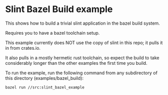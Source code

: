 <!-- Copyright © SixtyFPS GmbH <info@slint.dev> ; SPDX-License-Identifier: MIT -->

# Slint Bazel Build example

This shows how to build a trivial slint application in the bazel build system.

Requires you to have a bazel toolchain setup. 

This example currently does NOT use the copy of slint in this repo; it pulls it in from crates.io.

It also pulls in a mostly hermetic rust toolchain, so expect the build to take considerably longer than the other examples the first time you build.

To run the example, run the following command from any subdirectory of this directory (examples/bazel_build):

```bash
bazel run //src:slint_bazel_example
```
